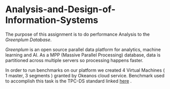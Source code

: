 # Analysis-and-Design-of-Information-Systems
The purpose of this assignment is to do performance Analysis to the *Greenplum Database*.

*Greenplum* is an open source parallel data platform for analytics, machine learning and AI.
As a MPP (Massive Parallel Processing) database, data is partitioned across multiple servers so processing happens faster.

In order to run benchmarks on our platform we created 4 Virtual Machines ( 1 master, 3 segments ) granted by Okeanos cloud service.
Benchmark used to accomplish this task is the TPC-DS standard linked [here](https://www.tpc.org/tpcds/default5.asp) .





